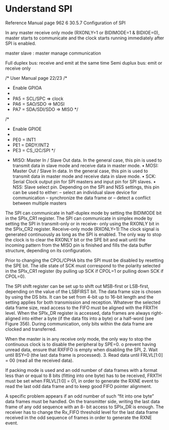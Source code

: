 # Understand SPI

Reference Manual page 962 6 30.5.7 Configuration of SPI

In any master receive only mode (RXONLY=1 or BIDIMODE=1 & BIDIOE=0), master starts
to communicate and the clock starts running immediately after SPI is enabled.

master slave : master manage communication

Full duplex bus: receive and emit at the same time
Semi duplux bus: emit or receive only

/* User Manual page 22/23
/* 
 * Enable GPIOA
 *
 * PA5 = SCL/SPC		=> clock
 * PA6 = SAO/SDO		=> MOSI
 * PA7 = SDA/SDI/SDO	=> MISO
 */

/* 
 * Enable GPIOE
 *
 * PE0 = INT1
 * PE1 = DRDY/INT2
 * PE3 = CS_I2C/SPI
 */

- MISO: Master In / Slave Out data. In the general case, this pin is used to transmit data
in slave mode and receive data in master mode.
• MOSI: Master Out / Slave In data. In the general case, this pin is used to transmit data
in master mode and receive data in slave mode.
• SCK: Serial Clock output pin for SPI masters and input pin for SPI slaves.
• NSS: Slave select pin. Depending on the SPI and NSS settings, this pin can be used to
either:
– select an individual slave device for communication
– synchronize the data frame or
– detect a conflict between multiple masters


The SPI can communicate in half-duplex mode by setting the BIDIMODE bit in the
SPIx_CR1 register.
The SPI can communicate in simplex mode by setting the SPI in transmit-only or in receive-
only using the RXONLY bit in the SPIx_CR2 register.
Receive-only mode (RXONLY=1):The
clock signal is generated continuously as long as the SPI is enabled. The only way to
stop the clock is to clear the RXONLY bit or the SPE bit and wait until the incoming
pattern from the MISO pin is finished and fills the data buffer structure, depending on its
configuration.

Prior to changing the CPOL/CPHA bits the SPI must be disabled by resetting the SPE bit.
The idle state of SCK must correspond to the polarity selected in the SPIx_CR1 register (by
pulling up SCK if CPOL=1 or pulling down SCK if CPOL=0).

The SPI shift register can be set up to shift out MSB-first or LSB-first, depending on the
value of the LSBFIRST bit. The data frame size is chosen by using the DS bits. It can be set
from 4-bit up to 16-bit length and the setting applies for both transmission and reception.
Whatever the selected data frame size, read access to the FIFO must be aligned with the
FRXTH level. When the SPIx_DR register is accessed, data frames are always right-aligned
into either a byte (if the data fits into a byte) or a half-word (see Figure 356). During
communication, only bits within the data frame are clocked and transferred.

When the master is in any receive only mode, the only way to stop the continuous clock is to
disable the peripheral by SPE=0.
o prevent
having unread data, ensure that RXFIFO is empty when disabling the SPI,
2. Wait until BSY=0 (the last data frame is processed).
3. Read data until FRLVL[1:0] = 00 (read all the received data).


If packing mode is used and an odd number of data frames with a format less than or equal
to 8 bits (fitting into one byte) has to be received, FRXTH must be set when FRLVL[1:0] =
01, in order to generate the RXNE event to read the last odd data frame and to keep good
FIFO pointer alignment.


A specific problem appears if an odd number of such “fit into one byte” data frames must be
handled. On the transmitter side, writing the last data frame of any odd sequence with an 8-
bit access to SPIx_DR is enough. The receiver has to change the Rx_FIFO threshold level
for the last data frame received in the odd sequence of frames in order to generate the
RXNE event.
